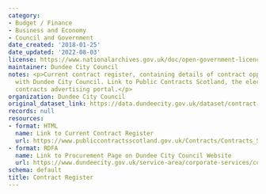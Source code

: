 ```yaml
---
category:
- Budget / Finance
- Business and Economy
- Council and Government
date_created: '2018-01-25'
date_updated: '2022-08-03'
license: https://www.nationalarchives.gov.uk/doc/open-government-licence/version/3/
maintainer: Dundee City Council
notes: <p>Current contract register, containing details of contract opportunities
  with Dundee City Council. Link to Public Contracts Scotland, the electronic national
  contracts advertising portal.</p>
organization: Dundee City Council
original_dataset_link: https://data.dundeecity.gov.uk/dataset/contract-register
records: null
resources:
- format: HTML
  name: Link to Current Contract Register
  url: https://www.publiccontractsscotland.gov.uk/Contracts/Contracts_Search.aspx?AuthID=AA00220
- format: RDFA
  name: Link to Procurement Page on Dundee City Council Website
  url: https://www.dundeecity.gov.uk/service-area/corporate-services/corporate-finance/procurement
schema: default
title: Contract Register
---
```

